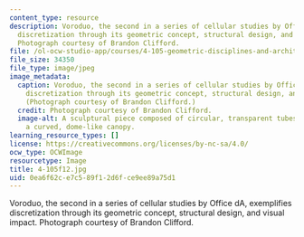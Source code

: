 ```yaml
---
content_type: resource
description: Voroduo, the second in a series of cellular studies by Office dA, exemplifies
  discretization through its geometric concept, structural design, and visual impact.
  Photograph courtesy of Brandon Clifford.
file: /ol-ocw-studio-app/courses/4-105-geometric-disciplines-and-architecture-skills-reciprocal-methodologies-fall-2012/0ea6f62ce7c589f12d6fce9ee89a75d1_4-105f12.jpg
file_size: 34350
file_type: image/jpeg
image_metadata:
  caption: Voroduo, the second in a series of cellular studies by Office dA, exemplifies
    discretization through its geometric concept, structural design, and visual impact.
    (Photograph courtesy of Brandon Clifford.)
  credit: Photograph courtesy of Brandon Clifford.
  image-alt: A sculptural piece composed of circular, transparent tubes that create
    a curved, dome-like canopy.
learning_resource_types: []
license: https://creativecommons.org/licenses/by-nc-sa/4.0/
ocw_type: OCWImage
resourcetype: Image
title: 4-105f12.jpg
uid: 0ea6f62c-e7c5-89f1-2d6f-ce9ee89a75d1
---
```

Voroduo, the second in a series of cellular studies by Office dA, exemplifies discretization through its geometric concept, structural design, and visual impact. Photograph courtesy of Brandon Clifford.